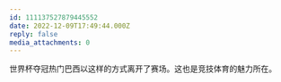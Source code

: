 ```yaml
---
id: 111137527879445552
date: 2022-12-09T17:49:44.000Z
reply: false
media_attachments: 0
---
```


世界杯夺冠热门巴西以这样的方式离开了赛场。这也是竞技体育的魅力所在。


